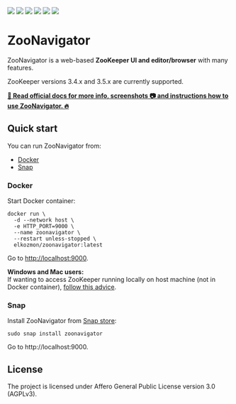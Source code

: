 [![](https://img.shields.io/docker/pulls/elkozmon/zoonavigator.svg)](https://hub.docker.com/r/elkozmon/zoonavigator)
[![](https://img.shields.io/docker/stars/elkozmon/zoonavigator.svg)](https://hub.docker.com/r/elkozmon/zoonavigator)
[![](https://img.shields.io/docker/image-size/elkozmon/zoonavigator.svg)](https://hub.docker.com/r/elkozmon/zoonavigator)
[![](https://img.shields.io/microbadger/layers/elkozmon/zoonavigator.svg)](https://hub.docker.com/r/elkozmon/zoonavigator)
[![](https://snapcraft.io//zoonavigator/badge.svg)](https://snapcraft.io/zoonavigator)
[![](https://snapcraft.io//zoonavigator/trending.svg?name=0)](https://snapcraft.io/zoonavigator)

# ZooNavigator

ZooNavigator is a web-based **ZooKeeper UI and editor/browser** with many features.


ZooKeeper versions 3.4.x and 3.5.x are currently supported.


[**📘 Read official docs for more info, screenshots 📷 and instructions how to use ZooNavigator. 🔥**](https://zoonavigator.elkozmon.com)

## Quick start

You can run ZooNavigator from:

- [Docker](#docker)
- [Snap](#snap)

### Docker

Start Docker container:

```
docker run \
  -d --network host \
  -e HTTP_PORT=9000 \
  --name zoonavigator \
  --restart unless-stopped \
  elkozmon/zoonavigator:latest
```

Go to [http://localhost:9000](http://localhost:9000).

**Windows and Mac users:**  
If wanting to access ZooKeeper running locally on host machine (not in Docker container), [follow this advice](https://github.com/elkozmon/zoonavigator/issues/40#issue-495910852).

### Snap

Install ZooNavigator from [Snap store](https://snapcraft.io/zoonavigator):

```
sudo snap install zoonavigator
```

Go to http://localhost:9000.


## License

The project is licensed under Affero General Public License version 3.0 (AGPLv3).
